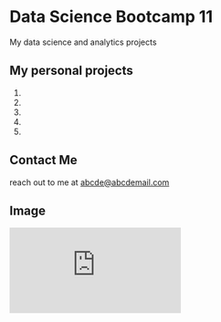 # Data Science Bootcamp 11
My data science and analytics projects

## My personal projects
1.
2.
3.
4.
5.
## Contact Me
reach out to me at abcde@abcdemail.com

## Image
![Freepik](https://www.freepik.com/free-ai-image/photorealistic-owl-night-time_186736555.htm#fromView=search&page=1&position=38&uuid=574a1a95-fcf6-4954-ab58-74f4a2546f74&query=Jpg)
